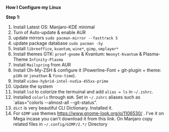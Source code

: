 **How I Configure my Linux**

**Step 1:**
  1. Install Latest OS: Manjaro-KDE minimal
  2. Turn of Auto-update & enable AUR
  3. update mirrors `sudo pacman-mirror --fasttrack 5`
  4. update package database `sudo pacman -Sy`
  5. Install `libreoffice`, `kvantum`, `wine*`, `gimp`, `smplayer*`
  6. Install themes GTK: `proof-gnome` & Kvantum: `Neonyt-Kvantum` & Plasma-Theme `Infinity-Plasma`
  7. Install `Mailspring` from AUR
  8. Install Oh-My-ZSH & configure it (Powerline-Font + git-plugin + theme: `p10k` or `jonathan` & `fino-time`).
  9. Install `video-hybrid-intel-nvdia-455xx-prime`
  10. Update the system
  11. Install `lsd` to colorize the termuinal and add `alias = ls` in `~/.zshrc`.
  12. Installed `colorls` through `AUR`. Set in `~/.zshrc` aliases such as `alias="colorls --almost-all --git-status".
  13. `dict` is very beautiful CLI Dictionary. Installed it.
  14. For `GIMP` use themes https://www.gnome-look.org/p/1106530/ . I've it on Mega incase you can't download it from this link.
      On Manjaro copy related files in `~/.config/GIMP/2.*/` Directory
